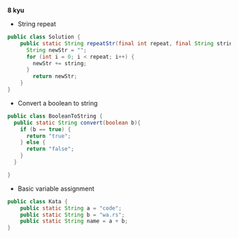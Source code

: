 **8 kyu**

- String repeat
```java
public class Solution {
    public static String repeatStr(final int repeat, final String string) {
      String newStr = "";
      for (int i = 0; i < repeat; i++) {
        newStr += string;
      }
        return newStr;
    }
}

```
- Convert a boolean to string

```java
public class BooleanToString {
  public static String convert(boolean b){
    if (b == true) {
      return "true";
    } else {
      return "false";
    }
  }

}

```
- Basic variable assignment

```java
public class Kata {
    public static String a = "code";
    public static String b = "wa.rs";
    public static String name = a + b;
}

```
